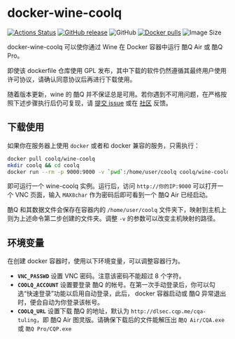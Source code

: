 # docker-wine-coolq

[![Actions Status](https://github.com/CoolQ/docker-wine-coolq/workflows/Build%20and%20Push%20for%20Branches/badge.svg)](https://github.com/CoolQ/docker-wine-coolq/actions) [![GitHub release](https://img.shields.io/github/release/coolq/docker-wine-coolq.svg)](https://github.com/CoolQ/docker-wine-coolq/releases) ![GitHub](https://img.shields.io/github/license/coolq/docker-wine-coolq.svg) [![Docker pulls](https://img.shields.io/docker/pulls/coolq/wine-coolq.svg)](https://hub.docker.com/r/coolq/wine-coolq) ![Image Size](https://img.shields.io/microbadger/image-size/coolq/wine-coolq.svg)

docker-wine-coolq 可以使你通过 Wine 在 Docker 容器中运行 酷Q Air 或 酷Q Pro。

即使该 dockerfile 仓库使用 GPL 发布，其中下载的软件仍然遵循其最终用户使用许可协议，请确认同意协议后再进行下载使用。

随着版本更新，wine 的 酷Q 并不保证总是可用。若你遇到不可用问题，在严格按照下述步骤执行后仍可复现，请 [提交 issue](https://github.com/CoolQ/docker-wine-coolq/issues/new) 或在 [社区](https://cqp.cc/b/issue) 反馈。

## 下载使用

如果你在服务器上使用 `docker` 或者和 docker 兼容的服务，只需执行：

```bash
docker pull coolq/wine-coolq
mkdir coolq && cd coolq
docker run --rm -p 9000:9000 -v `pwd`:/home/user/coolq coolq/wine-coolq
```

即可运行一个 wine-coolq 实例。运行后，访问 `http://你的IP:9000` 可以打开一个 VNC 页面，输入 `MAX8char` 作为密码后即可看到一个 酷Q Air 已经启动。

酷Q 和其数据文件会保存在容器内的 `/home/user/coolq` 文件夹下，映射到主机上则为上述命令第二步创建的文件夹。调整 `-v` 的参数可以改变主机映射的路径。


## 环境变量

在创建 docker 容器时，使用以下环境变量，可以调整容器行为。

* **`VNC_PASSWD`** 设置 VNC 密码。注意该密码不能超过 8 个字符。
* **`COOLQ_ACCOUNT`** 设置要登录 酷Q 的帐号。在第一次手动登录后，你可以勾选“快速登录”功能以启用自动登录，此后， docker 容器启动或 酷Q 异常退出时，便会自动为你登录该帐号。
* **`COOLQ_URL`** 设置下载 酷Q 的地址，默认为 `http://dlsec.cqp.me/cqa-tuling`，即 酷Q Air 图灵版。请确保下载后的文件能解压出 `酷Q Air/CQA.exe` 或 `酷Q Pro/CQP.exe`

